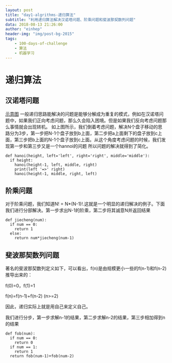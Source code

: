 ```yaml
---
layout: post
title: "day1-algrithms-递归算法"
subtitle: "利用递归算法解决汉诺塔问题、阶乘问题和斐波那契数列问题"
data: 2018-08-13 21:26:00
author: "einhep"
header-img: "img/post-bg-2015"
tags:
    - 100-days-of-challenge
    - 算法
    - 机器学习
---
```

# 递归算法
## 汉诺塔问题
[示意图](./img/in-post/hanoi.png)
一般递归思路能解决的问题是能够分解成为重复的模式，例如在汉诺塔问题中，如果我们正向考虑问题，那么久会陷入困境。但是如果我们反向考虑问题那么事情就会出现转机。
如上图所示，我们倒着考虑问题，解决N个盘子移动的思路分为3步，第一步把N-1个盘子放到b上面，第二步把a上面剩下的盘子放到c上面，第三步把b上面的N-1个盘子放到c上面。从这个角度考虑问题的时候，我们发现第一步和第三步又是一个hannoi的问题 所以问题的解决就得到了简化。
       
    def hanoi(height, left='left', right='right', middle='middle'):
      if height:
        hanoi(height-1, left, middle, right)
        print(left '=>' right)
        hanoi(height-1, middle, right, left)
        
## 阶乘问题
对于阶乘问题，我们知道N! = N*(N-1)!.这就是一个明显的递归解决的例子。下面我们进行分部解决。第一步求出N-1的阶乘，第二步将其诚意N并返回结果

    def jiecheng(num):
      if num == 0:
        return 1
      else:
        return num*jiecheng(num-1)
        

## 斐波那契数列问题
著名的斐波那契数列定义如下，可以看出，f(n)是由规模更小一些的f(n-1)和f(n-2)推导出来的：

f(0)=0，f(1)=1

f(n)=f(n-1)+f(n-2) (n>=2)

因此，递归实际上就是用自己来定义自己。

我们进行分步，第一步求解n-1的结果，第二步求解n-2的结果，第三步相加得到n的结果

    def fob(num):
      if num == 0:
        return 0
      if num == 1:
        return 1
      return fob(num-1)+fob(num-2)

